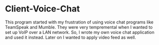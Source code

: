 # Client-Voice-Chat
This program started with my frustration of using voice chat programs like TeamSpeak and Mumble. They were very tempremental when I wanted to set up VoIP over a LAN network. So, I wrote my own voice chat application and used it instead.
Later on I wanted to apply video feed as well.
